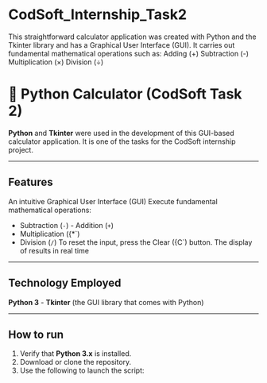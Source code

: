# CodSoft_Internship_Task2
This straightforward calculator application was created with Python and the Tkinter library and has a Graphical User Interface (GUI).  It carries out fundamental mathematical operations such as:  Adding (+)  Subtraction (-)  Multiplication (×)  Division (÷)
# 🧮 Python Calculator (CodSoft Task 2)

**Python** and **Tkinter** were used in the development of this GUI-based calculator application. It is one of the tasks for the CodSoft internship project.


---

## Features

An intuitive Graphical User Interface (GUI)
Execute fundamental mathematical operations:
  - Subtraction (`-`) - Addition (`+`)
  - Multiplication ({*`)
  - Division (`/`)
To reset the input, press the Clear ({C`) button.
The display of results in real time

---

## Technology Employed

**Python 3** - **Tkinter** (the GUI library that comes with Python)

---

## How to run

1. Verify that **Python 3.x** is installed.
2. Download or clone the repository.
3. Use the following to launch the script:

```bash calculator_codsoft.py in Python
